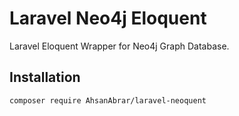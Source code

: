 # Laravel Neo4j Eloquent
Laravel Eloquent Wrapper for Neo4j Graph Database.

## Installation
```
composer require AhsanAbrar/laravel-neoquent
```
